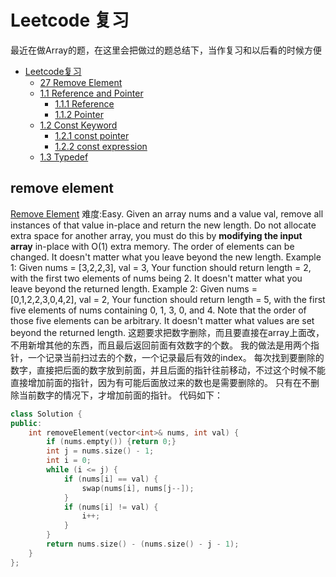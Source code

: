 # Leetcode 复习
最近在做Array的题，在这里会把做过的题总结下，当作复习和以后看的时候方便

- [Leetcode复习](#Leetcode-复习)
	- [27 Remove Element](#remove-element)
	- [1.1 Reference and Pointer](#reference-and-pointer)
		- [1.1.1 Reference](#reference)
		- [1.1.2 Pointer](#Pointer)
	- [1.2 Const Keyword](#const-keyword)
		- [1.2.1 const pointer](#const-pointer-and-pointer-to-const)
		- [1.2.2 const expression](#const-expression)
	- [1.3 Typedef](#type-def)


## remove element
[Remove Element](https://leetcode.com/problems/remove-element/)
难度:Easy. 
Given an array nums and a value val, remove all instances of that value in-place and return the new length.
Do not allocate extra space for another array, you must do this by **modifying the input array** in-place with O(1) extra memory.
The order of elements can be changed. It doesn't matter what you leave beyond the new length. 
Example 1:
Given nums = [3,2,2,3], val = 3,
Your function should return length = 2, with the first two elements of nums being 2.
It doesn't matter what you leave beyond the returned length.
Example 2:
Given nums = [0,1,2,2,3,0,4,2], val = 2,
Your function should return length = 5, with the first five elements of nums containing 0, 1, 3, 0, and 4.
Note that the order of those five elements can be arbitrary.
It doesn't matter what values are set beyond the returned length.
这题要求把数字删除，而且要直接在array上面改，不用新增其他的东西，而且最后返回前面有效数字的个数。
我的做法是用两个指针，一个记录当前扫过去的个数，一个记录最后有效的index。
每次找到要删除的数字，直接把后面的数字放到前面，并且后面的指针往前移动，不过这个时候不能直接增加前面的指针，因为有可能后面放过来的数也是需要删除的。
只有在不删除当前数字的情况下，才增加前面的指针。
代码如下：
```C++
class Solution {
public:
    int removeElement(vector<int>& nums, int val) {
        if (nums.empty()) {return 0;}
        int j = nums.size() - 1;
        int i = 0;
        while (i <= j) {
            if (nums[i] == val) {
                swap(nums[i], nums[j--]);
            }
            if (nums[i] != val) {
                i++;
            }
        }
        return nums.size() - (nums.size() - j - 1);
    }
};
```